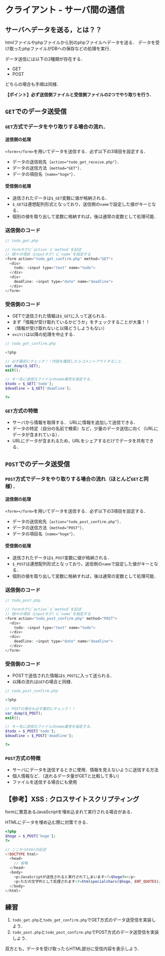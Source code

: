# クライアント - サーバ間の通信

## サーバへデータを送る，とは？？

htmlファイルやphpファイルから別のphpファイルへデータを送る．
データを受け取ったphpファイルがDBへの保存などの処理を実行．

データ送信には以下の2種類が存在する．

- GET
- POST

どちらの場合も手順は同様．

**【ポイント】必ず送信側ファイルと受信側ファイルの2つでやり取りを行う．**


## `GET`でのデータ送受信

### `GET`方式でデータをやり取りする場合の流れ．

#### 送信側の処理

`<form></form>`を用いてデータを送信する．必ず以下の3項目を設定する．

- データの送信宛先（`action="todo_get_receive.php"`）．
- データの送信方法（`method="GET"`）．
- データの項目名（`name="hoge"`）．

#### 受信側の処理

- 送信されたデータは`$_GET`変数に値が格納される．
- `$_GET`は連想配列形式となっており，送信側の`name`で設定した値がキーとなる．
- 個別の値を取り出して変数に格納すれば，後は通常の変数として処理可能．

### 送信側のコード

```php
// todo_get.php

// formタグに`action`と`method`を記述
// 個々の項目（inputタグ）に`name`を指定する
<form action="todo_get_confirm.php" method="GET">
  <div>
    todo: <input type="text" name="todo">
  </div>
  <div>
    deadline: <input type="date" name="deadline">
  </div>
</form>

```

### 受信側のコード

- GETで送信された情報は`$_GET`に入って送られる．
- まず「情報が受け取れているかどうか」をチェックすることが大事！！
- （情報が受け取れないと以降どうしようもない）
- `exit()`は以降の処理を中止する．

```php
// todo_get_confirm.php

<?php

// 必ず最初にチェック！！内容を確認したらコメントアウトすること．
var_dump($_GET);
exit();

// キー名に送信元ファイルのname属性を指定する．
$todo = $_GET['todo'];
$deadline = $_GET['deadline'];

?>

```

### `GET`方式の特徴

- サーバから情報を取得する． URLに情報を追加して送信できる．
- データの特定（自分の名前で検索）など，少量のデータ送信に向く（URLにデータが含まれている）．
- URLにデータが含まれるため，URLをシェアするだけでデータを共有できる．


## `POST`でのデータ送受信

### `POST`方式でデータをやり取りする場合の流れ（ほとんど`GET`と同様）．

#### 送信側の処理

`<form></form>`を用いてデータを送信する．必ず以下の3項目を設定する．

- データの送信宛先（`action="todo_post_confirm.php"`）．
- データの送信方法（`method="POST"`）．
- データの項目名（`name="hoge"`）．

#### 受信側の処理

- 送信されたデータは`$_POST`変数に値が格納される．
- `$_POST`は連想配列形式となっており，送信側の`name`で設定した値がキーとなる．
- 個別の値を取り出して変数に格納すれば，後は通常の変数として処理可能．

### 送信側のコード

```php
// todo_post.php

// formタグに`action`と`method`を記述
// 個々の項目（inputタグ）に`name`を指定する
<form action="todo_post_confirm.php" method="POST">
  <div>
    todo: <input type="text" name="todo">
  </div>
  <div>
    deadline: <input type="date" name="deadline">
  </div>
</form>

```

### 受信側のコード

- POSTで送信された情報は`$_POST`に入って送られる．
- 以降の流れは`GET`の場合と同様．

```php
// todo_post_confirm.php

<?php

// POSTの場合も必ず最初にチェック！！
var_dump($_POST);
exit();

// キー名に送信元ファイルのname属性を指定する．
$todo = $_POST['todo'];
$deadline = $_POST['deadline'];

?>

```

### `POST`方式の特徴

- サーバにデータを送信するときに使用．情報を見えないように送信する方法
- 個人情報など．（送れるデータ量がGETと比較して多い）
- ファイルを送信する場合にも使用


## 【参考】XSS : クロスサイトスクリプティング

formに悪意あるJavaScriptを埋め込まれて実行される場合がある．

HTMLにデータを埋め込む際に対策できる．

```php
<?php
$hoge = $_POST['hoge'];
?>

// ここからhtmlの記述
<!DOCTYPE html>
  <head>
    // 省略
  </head>
  <body>
    <p>JavaScriptが送信されると実行されてしまいます<?=$hoge?></p>
    <p>ただの文字列として処理されます<?=htmlspecialchars($hoge, ENT_QUOTES);?></p>
  </body>
</html>

```


## 練習

1. `todo_get.php`と`todo_get_confirm.php`でGET方式のデータ送受信を実装しよう．
2. `todo_post.php`と`todo_post_confirm.php`でPOST方式のデータ送受信を実装しよう．

双方とも，データを受け取ったらHTML部分に受信内容を表示しよう．

